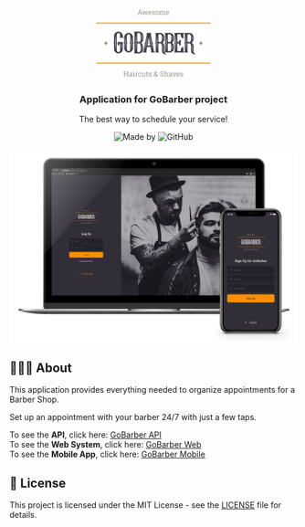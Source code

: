 <h1 align="center">
  <img alt="Logo" src=".github/assets/logo.svg" width="200px">
</h1>

<h3 align="center">
  Application for GoBarber project
</h3>

<p align="center">The best way to schedule your service!</p>

<p align="center">
  <img alt="Made by" src="https://img.shields.io/badge/made%20by-Wladimir%20F-blue?color=%23FF9000">
  <img alt="GitHub" src="https://img.shields.io/github/license/wladimirgrf/gobarber?color=%23FF9000">
</p>

<p align="center">
  <img alt="APPLICATION" src=".github/assets/gobarber_application.png">
</p>

## 👨🏻‍💻  About

This application provides everything needed to organize appointments for a Barber Shop.

Set up an appointment with your barber 24/7 with just a few taps.

To see the **API**, click here: [GoBarber API](https://github.com/wladimirgrf/gobarber-api) </br>
To see the **Web System**, click here: [GoBarber Web](https://github.com/wladimirgrf/gobarber-web) </br>
To see the **Mobile App**, click here: [GoBarber Mobile](https://github.com/wladimirgrf/gobarber-mobile)

## 📝 License

This project is licensed under the MIT License - see the [LICENSE](LICENSE) file for details.
